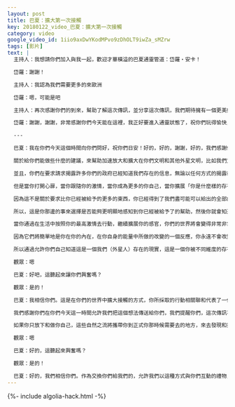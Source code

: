 ```yaml
---
layout: post
title: 巴夏：擴大第一次接觸
key: 20180122_video_巴夏：擴大第一次接觸
category: video
google_video_id: 1iio9axDwYKodMPvo9zDhOLT9iwZa_sMZrw
tags: [影片]
text: |
  主持人：我想請你們加入與我一起，歡迎才華橫溢的巴夏通靈管道：岱羅・安卡！

  岱羅：謝謝！

  主持人：我認為我們需要更多的來歐洲

  岱羅：嗯，可能是吧

  主持人：再次感謝你們的到來，幫助了解這次傳訊，並分享這次傳訊，我們期待擁有一個更美好的星球，我們一同進入到一個轉變的積極正能量的星球。所以現在我只想感謝岱羅和巴夏打開了布拉格的門戶，並帶來新的意識，與我們所有人分享信息，謝謝岱羅和巴夏！

  岱羅：謝謝，謝謝，非常感謝你們今天能在這裡，我正好要進入通靈狀態了，祝你們玩得愉快，我們回頭見，再見！

  ---

  巴夏：我在你們今天這個時間向你們問好，祝你們日安！好的，好的，謝謝，好的，我們感謝你們每一個人，感謝你們所有人一起在這一天共同創造了這次互動，每一次你們為我們提供了一個與你們互動的機會，我們開始體驗到目前為止造物表達它自己更多的方式。我們將開始這個傳訊，如同我們的標題為「擴大第一次接觸」。

  關於給你們能做些什麼的建議，來幫助加速放大和擴大在你們文明和其他外星文明，比如我們文明之間公開接觸的可能性，這需要你們那部分去行動，如果你對於現在允許你正在經歷與我們的接觸轉變成某種更加有形的實際接觸感到很興奮和充滿熱情，這樣比起單獨我們任何一個人，我們可以一起成就一個更偉大的夢想，那麼盡一切辦法讓你們開始與你們星球上不同的組織機構，你們世界上不同的政府進行溝通，來讓他們知道，你們知道我們的存在，你知道我們許多人都在這裡。

  並且，你們在要求請求揭露許多你們的政府已經知道我們存在的信息，無論以任何方式的揭露都是對你們的世界合適的，但它們確實允許他們自己公開地說出某種程度的真相：你們星球上的大多數人都知道，有外星人的存在，已經與你們世世代代一起存在有幾千年了，即使你們星球上的許多人想以那樣的方式保持這個秘密，由於出於恐懼，出於很多負面的原因，但是你在你靈性的探索中，在你意識擴展的探索中，願意成為更多的真正的你所是，會開始意識到，有比起你的身體更多的存在，不僅僅是你的物質頭腦，當你向外擴展延伸你的感官時，你開始覺察到，在你的周圍也有其他意識同時存在，在不同的維度的其他意識也覺察到你，對「進行接觸」的想法開放得越確鑿越堅定，如果你願意放下用你的信念系統，用以任何恐懼為基礎的定義所創造的所有設想，所有隔閡，對「存在有其他存有」的想法充分地開放，然後你將從你的感官開始感知到那些以前對於你來說看不見的東西，因為這是你們物種進化的一部分，你可以開始感知到你周圍你不知道的一直來來往往的東西，現在這裡時時刻刻都有很多活動的東西經過你，但被你忽視了，因為你的感官是運作在一個很低頻率的水平，以致於通常感知不到這些東西。

  但是當你打開心扉，當你跟隨你的激情，當你成為更多的你自己，當你擴展「你是什麼樣的存有」的想法，你就在增加其他人與你交流的能力，因為當你變得更加有能力去感知他們，他們屆時會識別出，你在認出他們，所以這些不同的存有他們也會回應，他們會與你互動，當你放下你們的現實與其它現實之間的面紗，當你讓你的心靈延伸和交疊，並開始感知越來越多的其它現實，其它的現實全都在這裡，相互重疊，你們的世界將會變得非常的不同，空間和時間會變得非常有彈性，非常有可塑性，你將能夠體驗到近似你們通常稱之為魔術的東西，由於同步性將會擴展，同步性將會增加，你將能夠體驗到正式當時你所需要的情況下出現正是你所需要的東西的同步性，這將伴隨著從其它鞥面上的存有更多的交流來讓你知道，你總是被給予你所需要的幫助，你總是被給予你所請求的指導。

  因為這不是關於要求比你已經被給予的更多的東西，你已經得到了我們盡可能可以給出的全部的幫助和全部的指導，所以當你請求一個跡象，當你尋求協助，當你尋求幫助，所有你真正要做的就是要打開你自己的感官，來能夠更清楚地感知到你已經接收到的幫助。因為沒有更多的幫助可以被給予，因為你被給予了我們所能給出的一切。

  所以，這是你那邊的事來選擇是否能夠更明顯地感知到你已經被給予了的幫助，然後你就會知道你是一直被支持著的，你一直被協助著的，你從未孤單過。這將加速你生活在一個你真正交流互動的現實，不僅是星際間的，而且還是心靈間的，你將開始打破那些在物質現實和非物質現實之間的障礙，你會開始知道，當他們死的時候，你永遠不會真正地失去任何人，死亡只是一個轉換到一個不同的狀態，家人永遠是家人，你將能夠更清晰地與他們交流溝通，差不多就像你在物理現實中與別人相互溝通的方式。

  當你通過在生活中按照你的最高激情去行動，繼續擴展你的感官，你們的世界將會變得非常非常的不同，你將能夠穿過已經存在了的千差萬別版本的不同平行地球來轉換你現實的體驗，讓你自己指引你自己，引導你自己穿過這些不同的版本，越來越多地切換穿過這些不同版本的地球，更加成為、生活在和經驗已經存在了的，已經是更多地反應和更具代表了你更喜歡的世界的版本的地球。

  因為它們將簡單地是你在你的內在，在你自身的能量中所做的改變的一個反應，你永遠不會改變你所在的世界，你轉移到另一個，已經是更多地代表了你在你自己內在所做出改變的版本的地球。

  所以通過允許你們自己知道這是一個我們（外星人）存在的現實，這是一個你被不同維度的存有包圍著的現實，然後你將開始在你的那些付諸行動中，使用那些知識，把某種意義上的天堂帶到地球上，去體現你內在的那種「知道這些東西是真實的」的能量存在狀態，「知道你是一個更大的團體的一部分」、「知道你是連接到你需要連接的一切」，在你的生活中你所做的一切中扮演成為那個存在的狀態，一點一點地，以任何你覺得舒適的速度，以任何對你適當的步調，你會開始感知到如我們所說的，現在有越來越多，越來越多的東西在你的周圍，也許在此刻對你來說是看不見的，所以請不要驚訝，請不要震驚，在你將開始感知到那些不同尋常的東西的時候，請不要害怕，當你的感官變得更容易接受和更敏感，去審視代表了其他存有和其它層面現實的不同頻率和不同振動。你們明白我們對你們說的這些嗎？

  觀眾：嗯

  巴夏：好吧，這聽起來讓你們興奮嗎？

  觀眾：是的！

  巴夏：我相信你們。這是在你們的世界中擴大接觸的方式，你所採取的行動相關聯和代表了一個「知曉」的存在狀態——不是相信，不是認為，也不是猜測——知曉有其他的存有與你一起，知曉你是與宇宙相連的，像表達自己的造物那般充分地知曉你自己，由於這些作用和靈感來到處於這樣存在狀態中的你身上，然後你將加速和擴大在所有層面的接觸，不僅是向外擴展到星際間，而且也向內深入到你自我意識的所有層面，你將會在你的外在現實中看到代表了那個必然知曉的存在狀態所反映的越來越多的東西。

  我們感謝你們在你們今天這一時間允許我們把這個想法傳送給你們，我們提醒你們，這次傳訊不只是你會聽到這些話，現在有能量被給予你們，光的振動頻率和電磁能量在邀請你們，鼓勵你們去匹配這些頻率來幫助提升你們，提高你的振動，允許你們如我們說的那樣去做，來像我們那樣體驗到更多的現實，因為我們知道你可以的，我們知道你的一部分已經存在於那個更高的層面上了（我們是多維度存有），你所需要做的就是放鬆進入那個狀態，作為你們進化的一部分，你們將繼續提升當前的造物到一個更高的層次，一個更高的水平。

  如果你只放下和做你自己，這些自然之流將攜帶你到正式你那時候需要去的地方，來去發現和探索更多的你自己，放下那些你現在知道與你更願意成為的人毫無相關的東西，這能理解嗎？

  觀眾：嗯

  巴夏：好的，這聽起來興奮嗎？

  觀眾：是的！

  巴夏：好的，我們相信你們。作為交換你們給我們的，允許我們以這種方式與你們互動的禮物，我請求你們現在我們可以以什麼樣的方式來為你們服務，你們可以以任何你們想要的方式看摋你們的問題和對話了。
---
```


{%- include algolia-hack.html -%}
